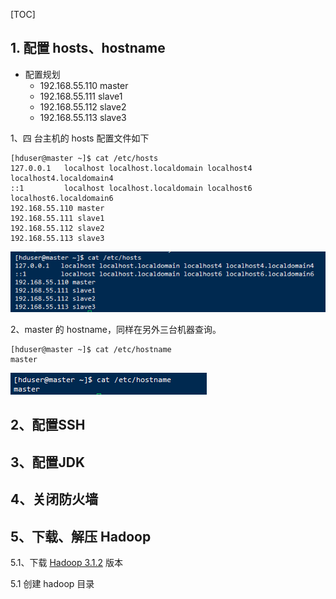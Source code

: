 [TOC]



## 1. 配置 hosts、hostname

- 配置规划
  - 192.168.55.110 master
  - 192.168.55.111 slave1
  - 192.168.55.112 slave2
  - 192.168.55.113 slave3

1、四 台主机的 hosts 配置文件如下

```shell
[hduser@master ~]$ cat /etc/hosts
127.0.0.1   localhost localhost.localdomain localhost4 localhost4.localdomain4
::1         localhost localhost.localdomain localhost6 localhost6.localdomain6
192.168.55.110 master
192.168.55.111 slave1
192.168.55.112 slave2
192.168.55.113 slave3
```

![](IMG/微信截图_20190831090248.png)

2、master 的 hostname，同样在另外三台机器查询。

```shell
[hduser@master ~]$ cat /etc/hostname
master
```

![](IMG/微信截图_20190831090442.png)



## 2、配置SSH



## 3、配置JDK

### 

## 4、关闭防火墙



## 5、下载、解压 Hadoop

5.1、下载 [Hadoop 3.1.2](https://www.apache.org/dyn/closer.cgi/hadoop/common/hadoop-3.1.2/hadoop-3.1.2-src.tar.gz) 版本

5.1 创建 hadoop 目录